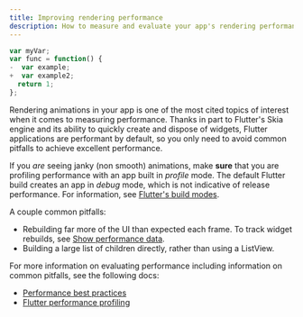 ```yaml
---
title: Improving rendering performance
description: How to measure and evaluate your app's rendering performance.
---
```


```js diff
var myVar;
var func = function() {
-  var example;
+  var example2;
  return 1;
};
```

Rendering animations in your app is one of the most cited
topics of interest when it comes to measuring performance.
Thanks in part to Flutter's Skia engine and its ability
to quickly create and dispose of widgets,
Flutter applications are performant by default,
so you only need to avoid common pitfalls to achieve
excellent performance.

If you _are_ seeing janky (non smooth) animations, make
**sure** that you are profiling performance with an
app built in _profile_ mode.
The default Flutter build creates an app in _debug_ mode,
which is not indicative of release performance.
For information,
see [Flutter's build modes][].

A couple common pitfalls:

* Rebuilding far more of the UI than expected each frame.
  To track widget rebuilds, see [Show performance data][].
* Building a large list of children directly, rather than
  using a ListView.

For more information on evaluating performance
including information on common pitfalls,
see the following docs:

* [Performance best practices][]
* [Flutter performance profiling][]

[Flutter's build modes]: /docs/testing/build-modes
[Flutter performance profiling]: /docs/perf/rendering/ui-performance
[Performance best practices]: /docs/perf/rendering/best-practices
[Show performance data]: /docs/development/tools/android-studio#show-performance-data
